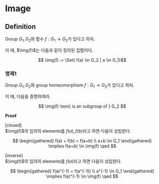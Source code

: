 # Image
## Definition
Group $G_1,G_2$와 함수 $f : G_1\rightarrow G_2$가 있다고 하자.

이 때, $\img(f)$는 다음과 같이 정의된 집합이다.

$$ \img(f) := \Set{ f(a) \in G_2 | a \in G_1}$$

### 명제1
Group $G_1,G_2$와 group homeomorphism $f : G_1 \rightarrow G_2$가 있다고 하자.

이 때, 다음을 증명하여라.

$$ \img(f) \text{ is an subgroup of } G_2 $$

**Proof**

[closed]  
$\img(f)$의 임의의 elements를 $f(a),f(b)$라고 하면 다음이 성립한다.

$$ \begin{gathered} f(a) + f(b) = f(a+b) \\ a+b \in G_1 \end{gathered} \implies f(a+b) \in \img(f) \qed $$

[inverse]  
$\img(f)$의 임의의 elements를 $f(a)$라고 하면 다음이 성립한다.

$$ \begin{gathered} f(a)^{-1} = f(a^{-1}) \\ a^{-1} \in G_1 \end{gathered} \implies f(a)^{-1} \in \img(f) \qed $$